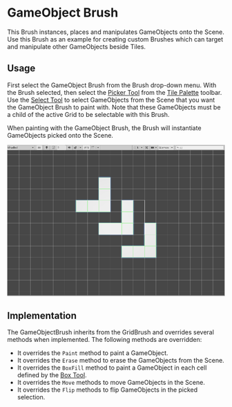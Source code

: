 # GameObject Brush

This Brush instances, places and manipulates GameObjects onto the Scene. Use this Brush as an example for creating custom Brushes which can target and manipulate other GameObjects beside Tiles.

## Usage

First select the GameObject Brush from the Brush drop-down menu. With the Brush selected, then select the [Picker Tool](https://docs.unity3d.com/Manual/Tilemap-Painting.html#Picker) from the [Tile Palette](https://docs.unity3d.com/Manual/Tilemap-Painting.html) toolbar. Use the [Select Tool](https://docs.unity3d.com/Manual/Tilemap-Painting.html#Select) to select GameObjects from the Scene that you want the GameObject Brush to paint with. Note that these GameObjects must be a child of the active Grid to be selectable with this Brush.

When painting with the GameObject Brush, the Brush will instantiate GameObjects picked onto the Scene.

![Scene View with GameObject Brush](images/GameObjectBrush.png)

## Implementation

The GameObjectBrush inherits from the GridBrush and overrides several methods when implemented. The following methods are overridden:

- It overrides the `Paint` method to paint a GameObject. 
- It overrides the `Erase` method to erase the GameObjects from the Scene. 
- It overrides the `BoxFill` method to paint a GameObject in each cell defined by the [Box Tool](https://docs.unity3d.com/Manual/Tilemap-Painting.html#Rec). 
- It overrides the `Move` methods to move GameObjects in the Scene. 
- It overrides the `Flip` methods to flip GameObjects in the picked selection.